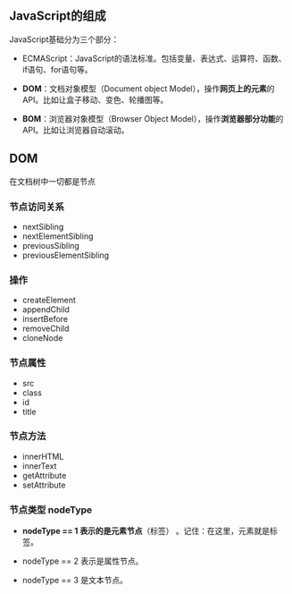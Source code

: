 ## JavaScript的组成

JavaScript基础分为三个部分：

- ECMAScript：JavaScript的语法标准。包括变量、表达式、运算符、函数、if语句、for语句等。

- **DOM**：文档对象模型（Document object Model），操作**网页上的元素**的API。比如让盒子移动、变色、轮播图等。

- **BOM**：浏览器对象模型（Browser Object Model），操作**浏览器部分功能**的API。比如让浏览器自动滚动。

## DOM

在文档树中一切都是节点

### 节点访问关系

- nextSibling
- nextElementSibling
- previousSibling
- previousElementSibling

### 操作

- createElement
- appendChild
- insertBefore
- removeChild
- cloneNode

### 节点属性

- src
- class
- id 
- title

### 节点方法

- innerHTML
- innerText
- getAttribute
- setAttribute

### 节点类型 nodeType

- **nodeType == 1  表示的是元素节点**（标签） 。记住：在这里，元素就是标签。

- nodeType == 2  表示是属性节点。

- nodeType == 3  是文本节点。
